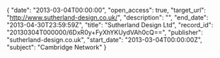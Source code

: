 {
  "date": "2013-03-04T00:00:00", 
  "open_access": true, 
  "target_url": "http://www.sutherland-design.co.uk/", 
  "description": "", 
  "end_date": "2013-04-30T23:59:59Z", 
  "title": "Sutherland Design Ltd", 
  "record_id": "20130304T000000/6DxR0y+FyXhYKUydVAh0cQ==", 
  "publisher": "sutherland-design.co.uk", 
  "start_date": "2013-03-04T00:00:00Z", 
  "subject": "Cambridge Network"
}

